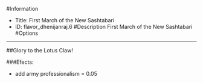 #Information
 - Title: First March of the New Sashtabari
 - ID: flavor_dhenijanraj.6
#Description
First March of the New Sashtabari
#Options

___
##Glory to the Lotus Claw!

###Efects:<ul><li>add army professionalism = 0.05</li></ul>
